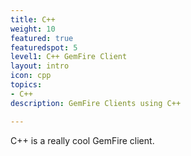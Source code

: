 ```yaml
---
title: C++
weight: 10
featured: true
featuredspot: 5
level1: C++ GemFire Client
layout: intro
icon: cpp
topics:
- C++
description: GemFire Clients using C++

---
```

C++ is a really cool GemFire client.